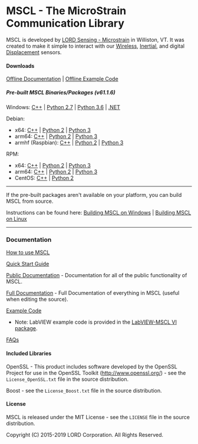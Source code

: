 # MSCL - The MicroStrain Communication Library

MSCL is developed by [LORD Sensing - Microstrain](http://microstrain.com) in Williston, VT. It was created to make it simple to interact with our [Wireless](http://www.microstrain.com/wireless), [Inertial](http://www.microstrain.com/inertial), and digital [Displacement](https://www.microstrain.com/displacement/nodes) sensors.

#### Downloads

[Offline Documentation](https://github.com/LORD-MicroStrain/MSCL/releases/download/v61.1.6/mscl_61.1.6_Documentation.zip) | 
[Offline Example Code](https://github.com/LORD-MicroStrain/MSCL/releases/download/v61.1.6/mscl_61.1.6_Examples.zip)

##### Pre-built MSCL Binaries/Packages (v61.1.6)
Windows:
[C++](https://github.com/LORD-MicroStrain/MSCL/releases/download/v61.1.6/mscl_61.1.6_Windows_C++.zip) | 
[Python 2.7](https://github.com/LORD-MicroStrain/MSCL/releases/download/v61.1.6/mscl_61.1.6_Windows_Python2.7.zip) |
[Python 3.6](https://github.com/LORD-MicroStrain/MSCL/releases/download/v61.1.6/mscl_61.1.6_Windows_Python3.6.zip) |
[.NET](https://github.com/LORD-MicroStrain/MSCL/releases/download/v61.1.6/mscl_61.1.6_Windows_DotNet.zip)

Debian:
  * x64:
  [C++](https://github.com/LORD-MicroStrain/MSCL/releases/download/v61.1.6/c++-mscl_61.1.6_amd64.deb) |
  [Python 2](https://github.com/LORD-MicroStrain/MSCL/releases/download/v61.1.6/python2-mscl_61.1.6_amd64.deb) |
  [Python 3](https://github.com/LORD-MicroStrain/MSCL/releases/download/v61.1.6/python3-mscl_61.1.6_amd64.deb)
  * arm64:
  [C++](https://github.com/LORD-MicroStrain/MSCL/releases/download/v61.1.6/c++-mscl_61.1.6_arm64.deb) |
  [Python 2](https://github.com/LORD-MicroStrain/MSCL/releases/download/v61.1.6/python2-mscl_61.1.6_arm64.deb) |
  [Python 3](https://github.com/LORD-MicroStrain/MSCL/releases/download/v61.1.6/python3-mscl_61.1.6_arm64.deb)
  * armhf (Raspbian):
  [C++](https://github.com/LORD-MicroStrain/MSCL/releases/download/v61.1.6/c++-mscl_61.1.6_armhf.deb) |
  [Python 2](https://github.com/LORD-MicroStrain/MSCL/releases/download/v61.1.6/python2-mscl_61.1.6_armhf.deb) |
  [Python 3](https://github.com/LORD-MicroStrain/MSCL/releases/download/v61.1.6/python3-mscl_61.1.6_armhf.deb)

RPM:
  * x64:
  [C++](https://github.com/LORD-MicroStrain/MSCL/releases/download/v61.1.6/c++-mscl-61.1.6_x86_64.rpm) |
  [Python 2](https://github.com/LORD-MicroStrain/MSCL/releases/download/v61.1.6/python2-mscl-61.1.6_x86_64.rpm) |
  [Python 3](https://github.com/LORD-MicroStrain/MSCL/releases/download/v61.1.6/python3-mscl-61.1.6_x86_64.rpm)
  * arm64:
  [C++](https://github.com/LORD-MicroStrain/MSCL/releases/download/v61.1.6/c++-mscl-61.1.6_aarch64.rpm) |
  [Python 2](https://github.com/LORD-MicroStrain/MSCL/releases/download/v61.1.6/python2-mscl-61.1.6_aarch64.rpm) |
  [Python 3](https://github.com/LORD-MicroStrain/MSCL/releases/download/v61.1.6/python3-mscl-61.1.6_aarch64.rpm)
  * CentOS:
  [C++](https://github.com/LORD-MicroStrain/MSCL/releases/download/v61.1.6/c++-mscl-61.1.6_x86_64_centos7.6.1810.rpm) |
  [Python 2](https://github.com/LORD-MicroStrain/MSCL/releases/download/v61.1.6/python2-mscl-61.1.6_x86_64_centos7.6.1810.rpm)

---

If the pre-built packages aren't available on your platform, you can build MSCL from source.

Instructions can be found here:
[Building MSCL on Windows](https://github.com/LORD-MicroStrain/MSCL/blob/master/BuildScripts/buildReadme_Windows.md) | 
[Building MSCL on Linux](https://github.com/LORD-MicroStrain/MSCL/blob/master/BuildScripts/buildReadme_Linux.md)

---

### Documentation

[How to use MSCL](https://github.com/LORD-MicroStrain/MSCL/blob/master/HowToUseMSCL.md)

[Quick Start Guide](http://lord-microstrain.github.io/MSCL/Documentation/Getting%20Started/index.html)

[Public Documentation](http://lord-microstrain.github.io/MSCL/Documentation/MSCL%20API%20Documentation/index.html) - Documentation for all of the public functionality of MSCL.

[Full Documentation](http://lord-microstrain.github.io/MSCL/Documentation/MSCL%20Documentation/index.html) - Full Documentation of everything in MSCL (useful when editing the source).

[Example Code](https://github.com/LORD-MicroStrain/MSCL/tree/master/MSCL_Examples)
  * Note: LabVIEW example code is provided in the [LabVIEW-MSCL VI package](https://github.com/LORD-MicroStrain/LabVIEW-MSCL).
  
[FAQs](https://github.com/LORD-MicroStrain/MSCL/blob/master/FAQs.md)

#### Included Libraries

OpenSSL - This product includes software developed by the OpenSSL Project for use in the OpenSSL Toolkit (http://www.openssl.org/) - see the `License_OpenSSL.txt` file in the source distribution.

Boost - see the `License_Boost.txt` file in the source distribution.

#### License
MSCL is released under the MIT License - see the `LICENSE` file in the source distribution.

Copyright (C) 2015-2019 LORD Corporation. All Rights Reserved.
